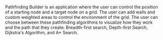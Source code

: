 Pathfinding Builder is an application where the user can control the position of a starting node and a target node on a grid. The user can add walls and custom weighted areas to control the environment of the grid. The user can choose between these pathfinding algorithms to visualize how they work and the path that they create: Breadth-first search, Depth-first Search, Dijkstra's Algorithm, and A* Search.
